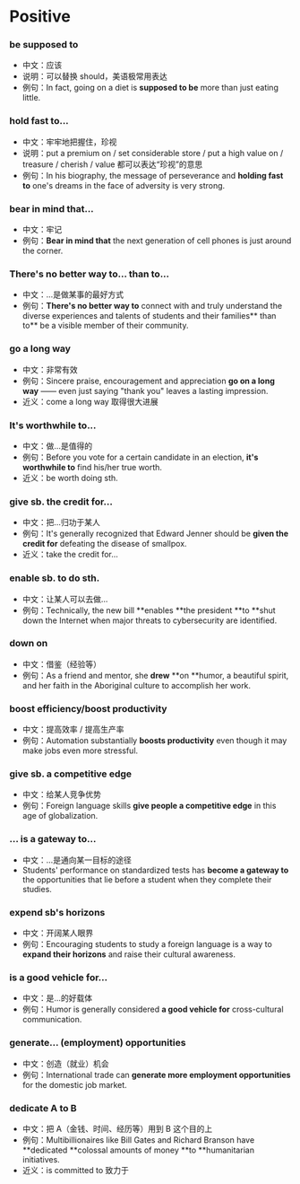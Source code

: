 # Positive

### be supposed to

* 中文：应该
* 说明：可以替换 should，美语极常用表达
* 例句：In fact, going on a diet is **supposed to be** more than just eating little.

### hold fast to...

* 中文：牢牢地把握住，珍视
* 说明：put a premium on / set considerable store / put a high value on / treasure / cherish / value 都可以表达“珍视”的意思
* 例句：In his biography, the message of perseverance and **holding fast to** one's dreams in the face of adversity is very strong.

### bear in mind that...

* 中文：牢记
* 例句：**Bear in mind that** the next generation of cell phones is just around the corner.

### There's no better way to... than to...

* 中文：...是做某事的最好方式
* 例句：**There's no better way to** connect with and truly understand the diverse experiences and talents of students and their families** than to** be a visible member of their community.

### go a long way

* 中文：非常有效
* 例句：Sincere praise, encouragement and appreciation **go on a long way** —— even just saying "thank you" leaves a lasting impression.
* 近义：come a long way 取得很大进展

### It's worthwhile to...

* 中文：做...是值得的
* 例句：Before you vote for a certain candidate in an election, **it's worthwhile to** find his/her true worth.
* 近义：be worth doing sth.

### give sb. the credit for...

* 中文：把...归功于某人
* 例句：It's generally recognized that Edward Jenner should be **given the credit for** defeating the disease of smallpox.
* 近义：take the credit for...

### enable sb. to do sth.

* 中文：让某人可以去做...
* 例句：Technically, the new bill **enables **the president **to **shut down the Internet when major threats to cybersecurity are identified.

### down on

* 中文：借鉴（经验等）
* 例句：As a friend and mentor, she **drew** **on **humor, a beautiful spirit, and her faith in the Aboriginal culture to accomplish her work.

### boost efficiency/boost productivity

* 中文：提高效率 / 提高生产率
* 例句：Automation substantially **boosts productivity** even though it may make jobs even more stressful.

### give sb. a competitive edge

* 中文：给某人竞争优势
* 例句：Foreign language skills **give people a competitive edge** in this age of globalization.

### ... is a gateway to...

* 中文：...是通向某一目标的途径
* Students' performance on standardized tests has **become a gateway to** the opportunities that lie before a student when they complete their studies.

### expend sb's horizons

* 中文：开阔某人眼界
* 例句：Encouraging students to study a foreign language is a way to **expand their horizons** and raise their cultural awareness.

### is a good vehicle for...

* 中文：是...的好载体
* 例句：Humor is generally considered **a good vehicle for** cross-cultural communication.

### generate... (employment) opportunities

* 中文：创造（就业）机会
* 例句：International trade can **generate more employment opportunities** for the domestic job market.

### dedicate A to B

* 中文：把 A（金钱、时间、经历等）用到 B 这个目的上
* 例句：Multibillionaires like Bill Gates and Richard Branson have **dedicated **colossal amounts of money **to **humanitarian initiatives.
* 近义：is committed to 致力于
